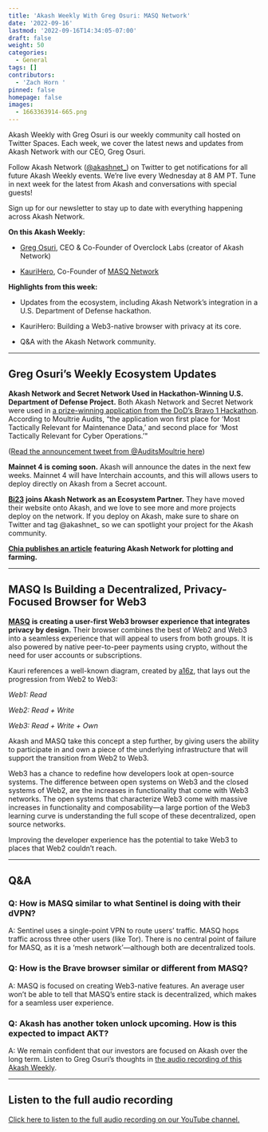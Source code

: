 ```yaml
---
title: 'Akash Weekly With Greg Osuri: MASQ Network'
date: '2022-09-16'
lastmod: '2022-09-16T14:34:05-07:00'
draft: false
weight: 50
categories:
  - General
tags: []
contributors:
  - 'Zach Horn '
pinned: false
homepage: false
images:
  - 1663363914-665.png
---
```

Akash Weekly with Greg Osuri is our weekly community call hosted on Twitter Spaces. Each week, we cover the latest news and updates from Akash Network with our CEO, Greg Osuri.

Follow Akash Network ([@akashnet\_](https://twitter.com/akashnet_)) on Twitter to get notifications for all future Akash Weekly events. We’re live every Wednesday at 8 AM PT. Tune in next week for the latest from Akash and conversations with special guests!

Sign up for our newsletter to stay up to date with everything happening across Akash Network.

**On this Akash Weekly:**

*   [Greg Osuri](https://twitter.com/gregosuri), CEO & Co-Founder of Overclock Labs (creator of Akash Network)
    
*   [KauriHero](https://twitter.com/KauriHero), Co-Founder of [MASQ Network](https://masq.ai/)
    

**Highlights from this week:**

*   Updates from the ecosystem, including Akash Network’s integration in a U.S. Department of Defense hackathon.
    
*   KauriHero: Building a Web3-native browser with privacy at its core.
    
*   Q&A with the Akash Network community.
    

* * *

Greg Osuri’s Weekly Ecosystem Updates
-------------------------------------

**Akash Network and Secret Network Used in Hackathon-Winning U.S. Department of Defense Project.** Both Akash Network and Secret Network were used in [a prize-winning application from the DoD’s Bravo 1 Hackathon](https://www.marines.mil/News/News-Display/Article/3156537/marine-officer-leads-joint-service-team-of-hackers-in-an-it-competition/). According to Moultrie Audits, “the application won first place for ‘Most Tactically Relevant for Maintenance Data,’ and second place for ‘Most Tactically Relevant for Cyber Operations.’"

([Read the announcement tweet from @AuditsMoultrie here](https://twitter.com/AuditsMoultrie/status/1569811136819916802?s=20&t=_k_kfDMzvZuxXKKKCVpv8Q)) 

**Mainnet 4 is coming soon.** Akash will announce the dates in the next few weeks. Mainnet 4 will have Interchain accounts, and this will allows users to deploy directly on Akash from a Secret account.

[**Bi23**](https://bi23.com/#/) **joins Akash Network as an Ecosystem Partner.** They have moved their website onto Akash, and we love to see more and more projects deploy on the network. If you deploy on Akash, make sure to share on Twitter and tag @akashnet\_ so we can spotlight your project for the Akash community.

[**Chia publishes an article**](https://www.chia.net/2022/09/12/chia-akash-network-equals-plotting-as-a-service.en.html) **featuring Akash Network for plotting and farming.**

* * *

MASQ Is Building a Decentralized, Privacy-Focused Browser for Web3
------------------------------------------------------------------

[**MASQ**](https://masq.ai/) **is creating a user-first Web3 browser experience that integrates privacy by design.** Their browser combines the best of Web2 and Web3 into a seamless experience that will appeal to users from both groups. It is also powered by native peer-to-peer payments using crypto, without the need for user accounts or subscriptions.

Kauri references a well-known diagram, created by [a16z](https://a16zcrypto.com/), that lays out the progression from Web2 to Web3:

_Web1: Read_

_Web2: Read + Write_

_Web3: Read + Write + Own_

Akash and MASQ take this concept a step further, by giving users the ability to participate in and own a piece of the underlying infrastructure that will support the transition from Web2 to Web3.

Web3 has a chance to redefine how developers look at open-source systems. The difference between open systems on Web3 and the closed systems of Web2, are the increases in functionality that come with Web3 networks. The open systems that characterize Web3 come with massive increases in functionality and composability—a large portion of the Web3 learning curve is understanding the full scope of these decentralized, open source networks.

Improving the developer experience has the potential to take Web3 to places that Web2 couldn’t reach.

* * *

Q&A
---

### Q: How is MASQ similar to what Sentinel is doing with their dVPN?

A: Sentinel uses a single-point VPN to route users’ traffic. MASQ hops traffic across three other users (like Tor). There is no central point of failure for MASQ, as it is a ‘mesh network’—although both are decentralized tools.

### Q: How is the Brave browser similar or different from MASQ?

A: MASQ is focused on creating Web3-native features. An average user won’t be able to tell that MASQ’s entire stack is decentralized, which makes for a seamless user experience.

### Q: Akash has another token unlock upcoming. How is this expected to impact AKT?

A: We remain confident that our investors are focused on Akash over the long term. Listen to Greg Osuri’s thoughts in [the audio recording of this Akash Weekly](https://www.youtube.com/watch?v=Ckp4eQ94ojM).

* * *

Listen to the full audio recording
----------------------------------

[Click here to listen to the full audio recording on our YouTube channel.](https://www.youtube.com/watch?v=Ckp4eQ94ojM)